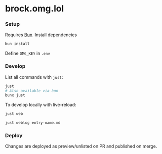 # brock.omg.lol

### Setup

Requires [Bun](https://bun.sh). Install dependencies

```sh
bun install
```

Define `OMG_KEY` in `.env`

### Develop

List all commands with `just`:

```sh
just
# Also available via bun
bunx just
```

To develop locally with live-reload:

```sh
just web
```

```sh
just weblog entry-name.md
```

### Deploy

Changes are deployed as preview/unlisted on PR and published on merge.
